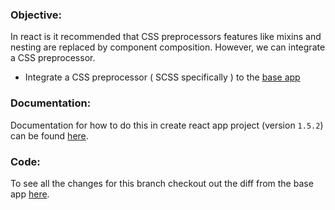 ### Objective:
In react is it recommended that CSS preprocessors features like mixins and nesting are replaced by component composition. However, we can integrate a CSS preprocessor.

* Integrate a CSS preprocessor ( SCSS specifically ) to the [base app](https://github.com/jks8787/jks8787-todo-app/tree/base-app)

### Documentation:
Documentation for how to do this in create react app project (version `1.5.2`) can be found [here](https://github.com/facebook/create-react-app/blob/v1.1.5/packages/react-scripts/template/README.md#adding-a-css-preprocessor-sass-less-etc).

### Code:
To see all the changes for this branch checkout out the diff from the base app [here](https://github.com/jks8787/jks8787-todo-app/pull/18/files).
